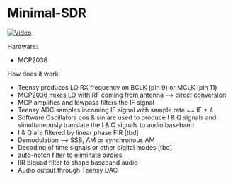 # Minimal-SDR




[![Video](https://github.com/FrankBoesing/Minimal-SDR/blob/master/extras/1.png)](https://www.youtube.com/watch?v=VIKR3kuGEqg "First demo")


 Hardware:
 * MCP2036
   
  How does it work:
* Teensy produces LO RX frequency on BCLK (pin 9) or MCLK (pin 11) 
* MCP2036 mixes LO with RF coming from antenna --> direct conversion
* MCP amplifies and lowpass filters the IF signal 
* Teensy ADC samples incoming IF signal with sample rate == IF * 4
* Software Oscillators cos & sin are used to produce I & Q signals and simultaneously translate the I & Q signals to audio baseband
* I & Q are filtered by linear phase FIR [tbd]
* Demodulation --> SSB, AM or synchronous AM
* Decoding of time signals or other digital modes [tbd]
* auto-notch filter to eliminate birdies
* IIR biquad filter to shape baseband audio
* Audio output through Teensy DAC
